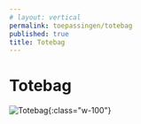 ```yaml
---
# layout: vertical
permalink: toepassingen/totebag
published: true
title: Totebag
---
```


# Totebag

![Totebag](../images/aliriosolutions/toepassingen_totebag.png){:class="w-100"}
